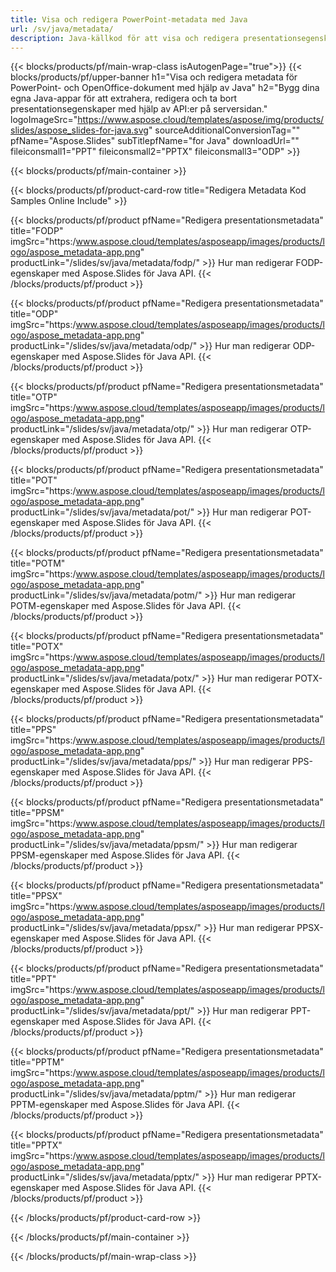 ```yaml
---
title: Visa och redigera PowerPoint-metadata med Java
url: /sv/java/metadata/
description: Java-källkod för att visa och redigera presentationsegenskaper
---
```


{{< blocks/products/pf/main-wrap-class isAutogenPage="true">}}
{{< blocks/products/pf/upper-banner h1="Visa och redigera metadata för PowerPoint- och OpenOffice-dokument med hjälp av Java" h2="Bygg dina egna Java-appar för att extrahera, redigera och ta bort presentationsegenskaper med hjälp av API:er på serversidan." logoImageSrc="https://www.aspose.cloud/templates/aspose/img/products/slides/aspose_slides-for-java.svg" sourceAdditionalConversionTag="" pfName="Aspose.Slides" subTitlepfName="for Java" downloadUrl="" fileiconsmall1="PPT" fileiconsmall2="PPTX" fileiconsmall3="ODP" >}}

{{< blocks/products/pf/main-container >}}

{{< blocks/products/pf/product-card-row title="Redigera Metadata Kod Samples Online Include" >}}

{{< blocks/products/pf/product pfName="Redigera presentationsmetadata" title="FODP" imgSrc="https:/www.aspose.cloud/templates/asposeapp/images/products/logo/aspose_metadata-app.png" productLink="/slides/sv/java/metadata/fodp/" >}}
Hur man redigerar FODP-egenskaper med Aspose.Slides för Java API.
{{< /blocks/products/pf/product >}}

{{< blocks/products/pf/product pfName="Redigera presentationsmetadata" title="ODP" imgSrc="https:/www.aspose.cloud/templates/asposeapp/images/products/logo/aspose_metadata-app.png" productLink="/slides/sv/java/metadata/odp/" >}}
Hur man redigerar ODP-egenskaper med Aspose.Slides för Java API.
{{< /blocks/products/pf/product >}}

{{< blocks/products/pf/product pfName="Redigera presentationsmetadata" title="OTP" imgSrc="https:/www.aspose.cloud/templates/asposeapp/images/products/logo/aspose_metadata-app.png" productLink="/slides/sv/java/metadata/otp/" >}}
Hur man redigerar OTP-egenskaper med Aspose.Slides för Java API.
{{< /blocks/products/pf/product >}}

{{< blocks/products/pf/product pfName="Redigera presentationsmetadata" title="POT" imgSrc="https:/www.aspose.cloud/templates/asposeapp/images/products/logo/aspose_metadata-app.png" productLink="/slides/sv/java/metadata/pot/" >}}
Hur man redigerar POT-egenskaper med Aspose.Slides för Java API.
{{< /blocks/products/pf/product >}}

{{< blocks/products/pf/product pfName="Redigera presentationsmetadata" title="POTM" imgSrc="https:/www.aspose.cloud/templates/asposeapp/images/products/logo/aspose_metadata-app.png" productLink="/slides/sv/java/metadata/potm/" >}}
Hur man redigerar POTM-egenskaper med Aspose.Slides för Java API.
{{< /blocks/products/pf/product >}}

{{< blocks/products/pf/product pfName="Redigera presentationsmetadata" title="POTX" imgSrc="https:/www.aspose.cloud/templates/asposeapp/images/products/logo/aspose_metadata-app.png" productLink="/slides/sv/java/metadata/potx/" >}}
Hur man redigerar POTX-egenskaper med Aspose.Slides för Java API.
{{< /blocks/products/pf/product >}}

{{< blocks/products/pf/product pfName="Redigera presentationsmetadata" title="PPS" imgSrc="https:/www.aspose.cloud/templates/asposeapp/images/products/logo/aspose_metadata-app.png" productLink="/slides/sv/java/metadata/pps/" >}}
Hur man redigerar PPS-egenskaper med Aspose.Slides för Java API.
{{< /blocks/products/pf/product >}}

{{< blocks/products/pf/product pfName="Redigera presentationsmetadata" title="PPSM" imgSrc="https:/www.aspose.cloud/templates/asposeapp/images/products/logo/aspose_metadata-app.png" productLink="/slides/sv/java/metadata/ppsm/" >}}
Hur man redigerar PPSM-egenskaper med Aspose.Slides för Java API.
{{< /blocks/products/pf/product >}}

{{< blocks/products/pf/product pfName="Redigera presentationsmetadata" title="PPSX" imgSrc="https:/www.aspose.cloud/templates/asposeapp/images/products/logo/aspose_metadata-app.png" productLink="/slides/sv/java/metadata/ppsx/" >}}
Hur man redigerar PPSX-egenskaper med Aspose.Slides för Java API.
{{< /blocks/products/pf/product >}}

{{< blocks/products/pf/product pfName="Redigera presentationsmetadata" title="PPT" imgSrc="https:/www.aspose.cloud/templates/asposeapp/images/products/logo/aspose_metadata-app.png" productLink="/slides/sv/java/metadata/ppt/" >}}
Hur man redigerar PPT-egenskaper med Aspose.Slides för Java API.
{{< /blocks/products/pf/product >}}

{{< blocks/products/pf/product pfName="Redigera presentationsmetadata" title="PPTM" imgSrc="https:/www.aspose.cloud/templates/asposeapp/images/products/logo/aspose_metadata-app.png" productLink="/slides/sv/java/metadata/pptm/" >}}
Hur man redigerar PPTM-egenskaper med Aspose.Slides för Java API.
{{< /blocks/products/pf/product >}}

{{< blocks/products/pf/product pfName="Redigera presentationsmetadata" title="PPTX" imgSrc="https:/www.aspose.cloud/templates/asposeapp/images/products/logo/aspose_metadata-app.png" productLink="/slides/sv/java/metadata/pptx/" >}}
Hur man redigerar PPTX-egenskaper med Aspose.Slides för Java API.
{{< /blocks/products/pf/product >}}



{{< /blocks/products/pf/product-card-row >}}

{{< /blocks/products/pf/main-container >}}
    
{{< /blocks/products/pf/main-wrap-class >}}